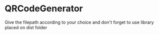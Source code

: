 # QRCodeGenerator

Give the filepath according to your choice and don't forget to use library placed on dist folder
